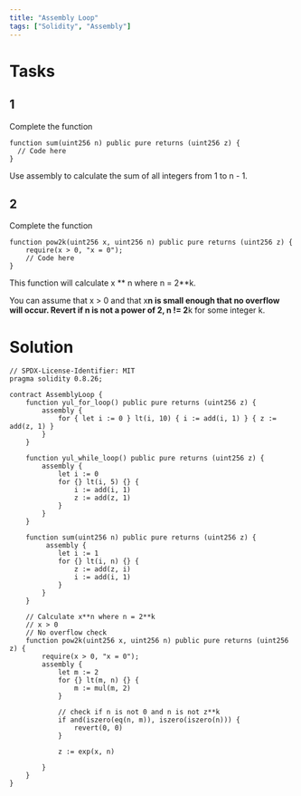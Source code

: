 ```yaml
---
title: "Assembly Loop"
tags: ["Solidity", "Assembly"]
---
```


# Tasks

## 1

Complete the function

```
function sum(uint256 n) public pure returns (uint256 z) {
  // Code here
}
```

Use assembly to calculate the sum of all integers from 1 to n - 1.

## 2

Complete the function

```
function pow2k(uint256 x, uint256 n) public pure returns (uint256 z) {
    require(x > 0, "x = 0");
    // Code here
}
```

This function will calculate x ** n where n = 2**k.

You can assume that x > 0 and that x**n is small enough that no overflow will occur.
Revert if n is not a power of 2, n != 2**k for some integer k.

# Solution

```sol
// SPDX-License-Identifier: MIT
pragma solidity 0.8.26;

contract AssemblyLoop {
    function yul_for_loop() public pure returns (uint256 z) {
        assembly {
            for { let i := 0 } lt(i, 10) { i := add(i, 1) } { z := add(z, 1) }
        }
    }

    function yul_while_loop() public pure returns (uint256 z) {
        assembly {
            let i := 0
            for {} lt(i, 5) {} {
                i := add(i, 1)
                z := add(z, 1)
            }
        }
    }

    function sum(uint256 n) public pure returns (uint256 z) {
         assembly {
            let i := 1
            for {} lt(i, n) {} {
                z := add(z, i)
                i := add(i, 1)
            }
        }
    }

    // Calculate x**n where n = 2**k
    // x > 0
    // No overflow check
    function pow2k(uint256 x, uint256 n) public pure returns (uint256 z) {
        require(x > 0, "x = 0");
        assembly {
            let m := 2
            for {} lt(m, n) {} {
                m := mul(m, 2)
            }
            
            // check if n is not 0 and n is not z**k
            if and(iszero(eq(n, m)), iszero(iszero(n))) {
                revert(0, 0)
            }
            
            z := exp(x, n)
            
        }
    }
}
```
